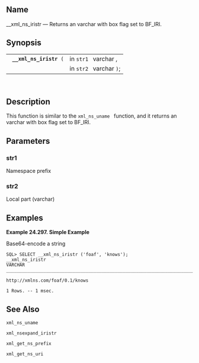 <div id="fn___xml_ns_iristr" class="refentry">

<div class="titlepage">

</div>

<div class="refnamediv">

## Name

\_\_xml_ns_iristr — Returns an varchar with box flag set to BF_IRI.

</div>

<div class="refsynopsisdiv">

## Synopsis

<div id="fsyn___xml_ns_iristr" class="funcsynopsis">

|                              |                         |
|------------------------------|-------------------------|
| ` `**`__xml_ns_iristr`**` (` | in `str1 ` varchar ,    |
|                              | in `str2 ` varchar `)`; |

<div class="funcprototype-spacer">

 

</div>

</div>

</div>

<div id="desc___xml_ns_iristr" class="refsect1">

## Description

This function is similar to the `xml_ns_uname ` function, and it returns
an varchar with box flag set to BF_IRI.

</div>

<div id="params___xml_ns_iristr" class="refsect1">

## Parameters

<div id="id103367" class="refsect2">

### str1

Namespace prefix

</div>

<div id="id103370" class="refsect2">

### str2

Local part (varchar)

</div>

</div>

<div id="examples__xml_ns_iristr" class="refsect1">

## Examples

<div id="ex_xml_ns_iristr_1" class="example">

**Example 24.297. Simple Example**

<div class="example-contents">

Base64-encode a string

``` programlisting
SQL> SELECT __xml_ns_iristr ('foaf', 'knows');
__xml_ns_iristr
VARCHAR
_______________________________________________________________________________

http://xmlns.com/foaf/0.1/knows

1 Rows. -- 1 msec.  
```

</div>

</div>

  

</div>

<div id="seealso__xml_ns_iristr" class="refsect1">

## See Also

`xml_ns_uname `

`xml_nsexpand_iristr `

`xml_get_ns_prefix `

`xml_get_ns_uri `

</div>

</div>
